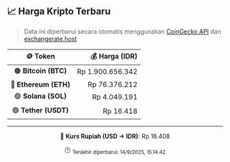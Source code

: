 

<!-- HARGA_KRIPTO -->
## 📈 Harga Kripto Terbaru

> Data ini diperbarui secara otomatis menggunakan [CoinGecko API](https://www.coingecko.com/) dan [exchangerate.host](https://exchangerate.host/)

<div align="center">

| 🪙 Token | 💰 Harga (IDR) |
|:------:|---------------:|
| 🟠 **Bitcoin (BTC)**   | Rp 1.900.656.342 |
| 🔵 **Ethereum (ETH)**  | Rp 76.376.212 |
| 🟣 **Solana (SOL)**    | Rp 4.049.191 |
| 🟢 **Tether (USDT)**   | Rp 16.418 |

---

💱 **Kurs Rupiah (USD → IDR)**: Rp 16.408

🕒 <sub>Terakhir diperbarui: 14/9/2025, 15.14.42</sub>

</div>
<!-- /HARGA_KRIPTO -->